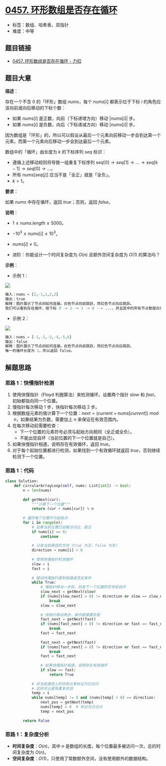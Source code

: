 # [0457. 环形数组是否存在循环](https://leetcode.cn/problems/circular-array-loop/)

- 标签：数组、哈希表、双指针
- 难度：中等

## 题目链接

- [0457. 环形数组是否存在循环 - 力扣](https://leetcode.cn/problems/circular-array-loop/)

## 题目大意

**描述**：

存在一个不含 $0$ 的「环形」数组 $nums$，每个 $nums[i]$ 都表示位于下标 $i$ 的角色应该向前或向后移动的下标个数：

- 如果 $nums[i]$ 是正数，向前（下标递增方向）移动 $|nums[i]|$ 步。
- 如果 $nums[i]$ 是负数，向后（下标递减方向）移动 $|nums[i]|$ 步。

因为数组是「环形」的，所以可以假设从最后一个元素向前移动一步会到达第一个元素，而第一个元素向后移动一步会到达最后一个元素。

数组中的「循环」由长度为 $k$ 的下标序列 $seq$ 标识：

- 遵循上述移动规则将导致一组重复下标序列 $seq[0] \rightarrow seq[1] \rightarrow ... \rightarrow seq[k - 1] \rightarrow seq[0] \rightarrow ...$。
- 所有 $nums[seq[j]]$ 应当不是「全正」就是「全负」。
- $k > 1$。

**要求**：

如果 $nums$ 中存在循环，返回 $true$；否则，返回 $false$。


**说明**：

- $1 \le nums.length \le 5000$。
- $-10^{3} \le nums[i] \le 10^{3}$。
- $nums[i] \ne 0$。

- 进阶：你能设计一个时间复杂度为 $O(n)$ 且额外空间复杂度为 $O(1)$ 的算法吗？

**示例**：

- 示例 1：

![](https://pic.leetcode.cn/1723688159-qYjpWT-image.png)

```python
输入：nums = [2,-1,1,2,2]
输出：true
解释：图片展示了节点间如何连接。白色节点向前跳跃，而红色节点向后跳跃。
我们可以看到存在循环，按下标 0 -> 2 -> 3 -> 0 --> ...，并且其中的所有节点都是白色（以相同方向跳跃）。
```

- 示例 2：

![](https://pic.leetcode.cn/1723688183-lRSkjp-image.png)

```python
输入：nums = [-1,-2,-3,-4,-5,6]
输出：false
解释：图片展示了节点间如何连接。白色节点向前跳跃，而红色节点向后跳跃。
唯一的循环长度为 1，所以返回 false。
```

## 解题思路

### 思路 1：快慢指针检测

1. 使用快慢指针（Floyd 判圈算法）来检测循环。设置两个指针 $slow$ 和 $fast$，初始都指向同一个位置。
2. 慢指针每次移动 $1$ 步，快指针每次移动 $2$ 步。
3. 根据数组元素的值计算下一个位置：$next = (current + nums[current]) \bmod n$，如果结果为负数，需要加上 $n$ 来保证在有效范围内。
4. 在每次移动前需要检查：
   - 下一个位置的元素符号必须与起始方向相同（全正或全负）。
   - 不能出现自环（当前位置的下一个位置就是自己）。
5. 如果快慢指针相遇，说明存在有效循环，返回 $true$。
6. 对于每个起始位置都进行检测，如果找到一个有效循环就返回 $true$，否则继续检测下一个位置。

### 思路 1：代码

```python
class Solution:
    def circularArrayLoop(self, nums: List[int]) -> bool:
        n = len(nums)
        
        def getNext(cur):
            """计算下一个位置"""
            return (cur + nums[cur]) % n
        
        # 遍历每个位置作为起始点
        for i in range(n):
            # 如果当前位置已经被访问过，跳过
            if nums[i] == 0:
                continue
            
            # 记录当前路径的方向（true 为正，false 为负）
            direction = nums[i] > 0
            
            # 使用快慢指针检测循环
            slow = i
            fast = i
            
            # 移动快慢指针直到相遇或违反条件
            while True:
                # 慢指针移动一步前，检查下一个位置的符号和自环
                slow_next = getNext(slow)
                if (nums[slow_next] > 0) != direction or slow == slow_next:
                    break
                slow = slow_next
                
                # 快指针移动两步，每步都需要检查
                fast_next = getNext(fast)
                if (nums[fast_next] > 0) != direction or fast == fast_next:
                    break
                fast = fast_next
                
                fast_next = getNext(fast)
                if (nums[fast_next] > 0) != direction or fast == fast_next:
                    break
                fast = fast_next
                
                # 如果快慢指针相遇，说明存在有效循环
                if slow == fast:
                    return True
            
            # 将当前路径上的所有元素标记为已访问
            # 这样可以避免重复检测
            temp = i
            while nums[temp] != 0 and (nums[temp] > 0) == direction:
                next_pos = getNext(temp)
                nums[temp] = 0  # 标记为已访问
                temp = next_pos
        
        return False
```

### 思路 1：复杂度分析

- **时间复杂度**：$O(n)$，其中 $n$ 是数组的长度。每个位置最多被访问一次，总的时间复杂度为 $O(n)$。
- **空间复杂度**：$O(1)$，只使用了常数额外空间，没有使用额外的数据结构。
